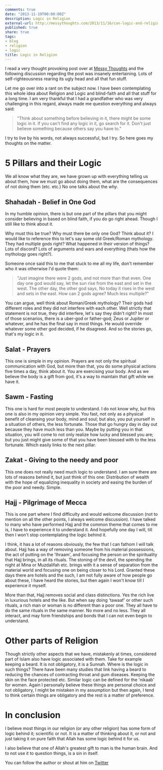 ```yaml
---
comments: true
date: "2013-11-19T00:00:00Z"
description: Logic in Religion
external-url: http://messythoughts.com/2013/11/16/can-logic-and-religion-go-hand-in-hand/
published: true
share: true
tags:
- blog
- religion
- logic
title: Logic in Religion
---
```


I read a very thought provoking post over at [Messy Thoughts](http://messythoughts.com/) and the following discussion regarding the post was insanely entertaining. Lots of self-righteousness rearing its ugly head and all that fun stuff.

Let me go over into a rant on the subject now. I have been contemplating this whole idea about Religion and Logic and blind-faith and all that stuff for a long time. I am very thankful that I had a grandfather who was very challenging in this regard, always made me question everything and always said:

> "Think about something before believing in it, there might be some logic in it. If you can't find any logic in it, go search for it. Don't just believe something because others say you have to."

I try to live by his words, not always successful, but I try. So here goes my thoughts on the matter.

# 5 Pillars and their Logic

We all know what they are, we have grown up with everything telling us about them, how we must go about doing them, what are the consequences of not doing them (etc. etc.) No one talks about the *why*.

## Shahadah - Belief in One God

In my humble opinion, there is but one part of the pillars that you might consider believing in based on blind faith, if you do go right ahead. Though I still like to think about it. 

Why must this be true? Why must there be only one God? Think about it? I would like to reference this to let's say some old Greek/Roman mythology. They had multiple gods right? What happened in their version of things? Lots of discord? Lots of arguments and wars and everything (thats how the mythology goes right?). 

Someone once said this to me that stuck to me all my life, don't remember who it was otherwise I'd quote them:

> "Just imagine there were 2 gods, and not more than that even. One day one god would say, let the sun rise from the east and set in the west. The other day, the other god says, No today it rises in the west and sets in the east. How can 2 gods agree? Much less multiple?"

You can argue, well think about Roman/Greek mythology? Their gods had different roles and they did not interfere with each other. Well strictly that statement is not true, they did interfere, let's say they didn't right? In most of those scenarios, there is a uber-god or father-god; Zeus or Jupiter or whatever, and he has the final say in most things. He would override whatever some other god decided, if he disagreed. And so the stories go, that's my logic in it.

## Salat - Prayers

This one is simple in my opinion. Prayers are not only the spiritual communication with God, but more than that, you do some physical actions five times a day, think about it. You are exercising your body. And as we believe the body is a gift from god, it's a way to maintain that gift while we have it. 

## Sawm - Fasting

This one is hard for most people to understand. I do not know why, but this one is also in my opinion very simple. You fast, not only as a physical benefit of cleansing your body, mind and soul; but also, you put yourself in a situation of others, the less fortunate. Those that go hungry day in day out because they have much less than you. Maybe by putting you in that situation, you will come to not only realize how lucky and blessed you are; but you just might give some of that you have been blessed with to the less fortunate. Which easily links to the next pillar.

## Zakat - Giving to the needy and poor

This one does not really need much logic to understand. I am sure there are lots of reasons  behind it, but just think of this one: Distribution of wealth with the hope of equalizing inequality in society and easing the burden of the poor and needy. Simple.

## Hajj - Pilgrimage of Mecca

This is one part where I find difficulty and would welcome discussion (not to mention on all the other points, I always welcome discussion). I have talked to many who have performed Hajj and the common theme that comes to me is, I have to experience it to understand it. And hopefully one day I will, till then I won't stop contemplating the logic behind it. 

I think, it has a lot of reasons obviously, the few that I can fathom I will talk about. Hajj has a way of removing someone from his material possessions, the act of putting on the 'Ihraam', and focusing the person on the spirituality that Hajj brings, in all its rituals. The stoning of the devil, the spending the night at Mina or Muzdalifah etc. brings with it a sense of separation from the material world and focusing one on being closer to his Lord. Granted these days there are hotels and the such, I am not fully aware of how people go about these, I have heard the stories, but then again I won't know till I experience it myself.

More than that, Hajj removes social and class distinctions. Yes the rich live in luxurious hotels and the like. But when say doing 'tawaaf' or other such rituals, a rich man or woman is no different than a poor one. They all have to do the same rituals in the same manner. No more and no less. They all interact, and may form friendships and bonds that I can not even begin to understand.

# Other parts of Religion

Though strictly other aspects that we have, mistakenly at times, considered part of Islam also have logic associated with them. Take for example keeping a beard. It is not obligatory, it is a Sunnah. Where is the logic in such things? There have been many studies that link having a beard to reducing the chances of contracting throat and gum diseases. Keeping the skin on the face protected etc. Similar logic can be defined for the 'nikaab' for women. Again I personally believe these things are personal choice and not obligatory, I might be mistaken in my assumption but then again, I tend to think certain things are obligatory and the rest is a matter of preference.

# In conclusion

I believe most things in our religion (or any other religion) has some form of logic behind it; scientific or not. It is a matter of thinking about it, or not and just taking it on pure faith that Allah has some logic behind it for us. 

I also believe that one of Allah's greatest gift to man is the human brain. And to not use it to question things, is a sin in itself.

You can follow the author or shout at him on [Twitter](https://twitter.com/abijango)